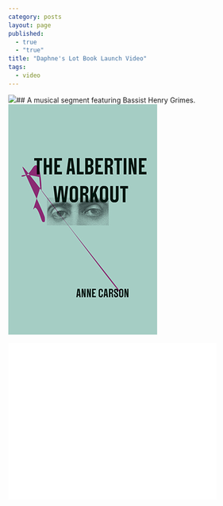 ```yaml
---
category: posts
layout: page
published: 
  - true
  - "true"
title: "Daphne's Lot Book Launch Video"
tags: 
  - video
---
```


![](/assets/img/Poems_New_and_Selected_JL.jpeg)## A musical segment featuring Bassist Henry Grimes.
![web_carson.jpg](/assets/img/web_carson.jpg)

<iframe width="420" height="315" src="//www.youtube.com/embed/_D-isgZ1WiI?rel=0" frameborder="0" allowfullscreen></iframe>
